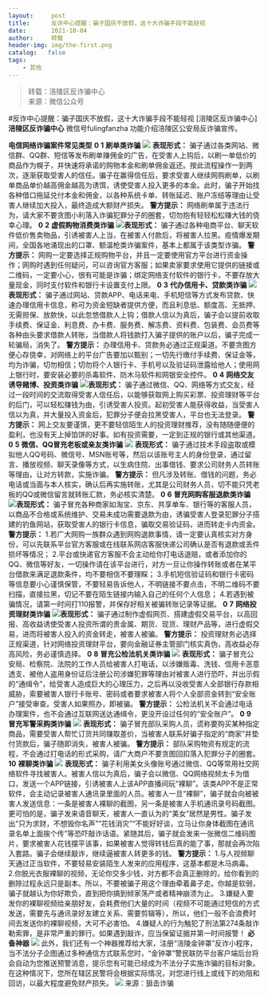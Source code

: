```yaml
---
layout:     post
title:      反诈中心提醒：骗子国庆不放假，这十大诈骗手段不能轻视
date:       2021-10-04
author:     转载
header-img: img/the-first.png
catalog:   false
tags:
    - 其他
---
```


<blockquote><p>转载：涪陵区反诈骗中心<br>
来源：微信公众号</p></blockquote>

#反诈中心提醒：骗子国庆不放假，这十大诈骗手段不能轻视
[涪陵区反诈骗中心]
**涪陵区反诈骗中心**
微信号fulingfanzha
功能介绍涪陵区公安局反诈骗宣传。

**电信网络诈骗案件常见类型**
**0**
**1**
**刷单类诈骗**
![]({{site.baseurl}}/postimg/Ep8YTcia8LgwqhaAH4kKmFZGjsvmcHM4IjuDB0lCRX5X1MZAxyZZ1aDkVaFUvAsK45ugcC3Ymsia4AEj80euPJJQ.png)
**表现形式：**
骗子通过各类网站、微信群、QQ群、短信等发布刷单赚佣金的广告，在受害人上钩后，以刷一单低价的商品作为幌子，并快速将承诺的购物本金和刷单佣金返还。按此流程操作一到两次，逐渐获取受害人的信任。骗子在赢得信任后，要求受害人继续网购刷单，以刷单商品单价越高佣金越高为诱饵，诱使受害人投入更多的本金。此时，骗子开始找各种借口拖延兑付本金和佣金，以各种系统卡单、转账延迟、账户冻结等理由让受害人继续加大投入，最终造成大额财产损失。
**警方提示：**
网络刷单属于违法行为，请大家不要贪图小利落入诈骗犯罪分子的圈套，切勿抱有轻轻松松赚大钱的侥幸心理。
**0**
**2**
**虚假购物消费类诈骗**
![]({{site.baseurl}}/postimg/Ep8YTcia8LgwqhaAH4kKmFZGjsvmcHM4IoPs0dChJUWMVFjYxXbSPkyv9ujXYwLWC3SRTnibzgVGibOVibELiaT0U0w.jpeg)**表现形式：**
骗子通过各种电商平台、聊天软件低价售卖物品，引诱被害人上当，在被害人付款后，将被害人拉黑。疫情爆发期间，全国各地涌现出的口罩、额温枪类诈骗案件，基本上都属于该类型诈骗。
**警方提示：**
网购一定要选择正规购物平台，并且一定要使用官方平台进行资金操作；网购时遇到任何疑问，可以咨询官方客服；如果卖家要求使用它提供的链接或二维码，一定要小心，很有可能是诈骗；绑定网络支付软件的银行卡，不要存放大量现金，同时支付软件和银行卡设置支付上限。
**0**
**3**
**代办信用卡、贷款类诈骗**
![]({{site.baseurl}}/postimg/Ep8YTcia8LgwqhaAH4kKmFZGjsvmcHM4IsbDwIUHjKWUjK9aEPUMa3yckHecuIPeTicL7QoqwP6DZGzOA3bf2Cww.png)**表现形式：**
骗子通过网站、贷款APP、电话来电、手机短信等方式发布贷款、快速办理信用卡信息，称可为资金短缺者提供方便，而且利息低、额度高、无抵押、无需担保、放款快，以此忽悠借款人上钩；借款人信以为真后，骗子会以提前收取手续费、保证金、利息费、办卡费、服务费、解冻费、资料费、包装费、会员费等各种由头要求借款人转账，当借款人将钱款打入骗子提供的账户以后，骗子完成一轮骗局，消失了。
**警方提示：**
办理信用卡、贷款务必通过正规渠道。不要贪图方便心存侥幸，对网络上的平台广告要加以甄别；一切先行缴付手续费、保证金等，均为诈骗，切勿相信；切勿将个人银行卡、手机号以及验证码泄露给他人；使用网上银行时，要安装必要的杀毒软件、防木马软件和网银安全控件。
**0**
**4**
**网络交友诱导赌博、投资类诈骗**
![]({{site.baseurl}}/postimg/Ep8YTcia8LgwqhaAH4kKmFZGjsvmcHM4IZnibxej27QqPDvseTFbEGIu5y5VT3fyciceh2yLBCLbRuu4jLeWfwmbQ.jpeg)**表现形式：**
骗子通过微信、QQ、网络等方式交友，经过一段时间的交流取得受害人信任后，以能够获取网上购买彩票、投资理财等平台的后门，可以轻松赚钱为由，引诱受害人投资。起初受害人能获得收益，当受害人信以为真，并大量投入资金后，犯罪分子便会拉黑受害人，平台也无法登录。
**警方提示：**
网上交友要谨慎，更不要轻信陌生人的投资理财推荐，没有随随便便的盈利，也没有天上掉馅饼的好事。如有投资需要，一定到正规的银行或其他渠道。
**0**
**5**
**微信、QQ冒充老板或亲友类诈骗**
![]({{site.baseurl}}/postimg/Ep8YTcia8LgwqhaAH4kKmFZGjsvmcHM4IqRqPo4njPt8JVTeHsaTc3y08JBxaEUEwQ05WBtTJWrr6qia5GIxhVKA.jpeg)
**表现形式：**
骗子通过技术手段盗取或模拟他人QQ号码、微信号、MSN账号等，然后以该账号主人的身份登录，通过留言、播放视频、聊天录像等方式，以生病住院、出事借钱、要求公司财务人员转账等理由，让对方转款，实施诈骗。
**警方提示：**
但凡涉及转账、借钱的问题，务必电话或当面与本人核实，确认后再实施转账，尤其是公司财务人员，切不能只凭老板的QQ或微信留言就转账汇款，务必核实清楚。
**0**
**6**
**冒充网购客服退款类诈骗**
![]({{site.baseurl}}/postimg/Ep8YTcia8LgwqhaAH4kKmFZGjsvmcHM4IuicWhvq9GcNFibNVoul40ql2iaRE9KAL4NoDUxLicOTHwwPvvCOPYDVRyw.png)**表现形式：**
骗子冒充各种商家如淘宝、京东、共享单车、银行等的客服人员，以商品不合格或系统维护、交易未成功需要退款为由，诱骗受害人登录犯罪分子搭建的钓鱼网站，获取受害人的银行卡信息，骗取交易验证码，进而转走卡内资金。
**警方提示：**
1.若广大网购一族群众遇到网购退款事情，请一定要认真核实对方身份，可以先联系平台官方客服或在线联系网店客服快递公司确认是否有退款或丢件损坏等情况；
2.平台或快递官方客服不会主动给你打电话退赔，或者添加你的QQ、微信等好友，一切操作请在该平台进行，对方一旦让你操作转账或者在某平台借款来满足退款条件，均不要相信不要理睬；
3.手机短信验证码和银行卡密码等信息要小心谨慎保管，不要轻易告诉他人，不明链接不要点击，不明二维码不要扫描，直接拉黑，切记不要在陌生链接内输入自己的任何个人信息；
4.若遇到被骗情况，请第一时间打110报警，并保存好相关被骗转账记录等证据。
**0**
**7**
**网络投资理财类诈骗**
![]({{site.baseurl}}/postimg/Ep8YTcia8LgwqhaAH4kKmFZGjsvmcHM4I6wMVbsialV1RVQVGoOunZzCyW9yvRloWSKvjX5kBeNoia6RYHvXQdjnQ.jpeg)**表现形式：**
骗子通过制作虚假网页、搭建虚假交易平台，以高回报、高收益诱使受害人投资所谓的贵金属、期货、现货、理财产品等，进行虚假交易，进而将被害人投入的资金转走，被害人被骗。
**警方提示：**
投资理财务必选择正规渠道，针对网络投资理财平台，要向金融证券主管部门核实真伪，高收益必存高风险，务必谨慎选择。
**0**
**8**
**冒充公检法机关类诈骗**
![]({{site.baseurl}}/postimg/Ep8YTcia8LgwqhaAH4kKmFZGjsvmcHM4IXf0D6boXcFzupJG9Hogibxp92ceQqmoiaRZbbhCBlGE9fvceZEGL3bzQ.png)
**表现形式：**
骗子冒充公安局、检察院、法院的工作人员给被害人打电话，以涉嫌贩毒、洗钱、信用卡恶意透支、被他人盗用身份证后注册公司涉嫌犯罪等理由对被害人进行恐吓，并出示假的“通缉令”，给受害人造成巨大的心理压力，之后再以没收受害人全部银行存款相威胁，索要被害人银行卡账号、密码或者要求被害人将个人全部资金转到“安全账户”接受审查。受害人如果照办，即被骗。
**警方提示：**
公检法机关不会通过电话办理案件，也不会通过互联网送达通缉令，更没开设过任何的“安全账户”。
**0**
**9**
**冒充军警采购类诈骗**
![]({{site.baseurl}}/postimg/Ep8YTcia8LgwqhaAH4kKmFZGjsvmcHM4IibSic0hmYOKxYvatfgPvEfzGkoS7aQenTk9afRXXLWKPpQ2S6X1cRLTQ.png)
**表现形式：**
骗子冒充部队采购人员，谎称要购买某种指定商品，需要受害人帮忙订货共同赚取差价，当被害人联系好骗子指定的“商家”并垫付货款后，骗子随即消失，被害人被骗。
**警方提示：**
部队采购物资有规定的流程，不会通过打电话的形式采购，请广大商户不要贪图回扣落入犯罪分子的圈套。
**10**
**裸聊类诈骗**
![]({{site.baseurl}}/postimg/Ep8YTcia8LgwqhaAH4kKmFZGjsvmcHM4IU21ZUlHhyoeQsDQr2tWMZzE0sBhvSah85zWcpS9Qt42EyNLCF9shWA.jpeg)
**表现形式：**
骗子利用美女头像账号通过微信、QQ等常用社交网络软件寻找被害人。被害人信以为真后，骗子会以微信、QQ网络视频太卡为借口，发送一个APP链接，引诱被害人上该APP直播间玩“裸聊”。该类APP不是正常软件，会主动记录被害人通讯录里面的人员。被害人一旦“裸聊”，骗子就会向被被害人发送信息：一条是被害人裸聊的截图，另一条是被害人手机通讯录号码截图。更可怕的是，骗子发来语音聊天，被害人一直认为的“美女”居然是男性。骗子发出“只为求财，不想毁你名声”“花钱消灾”“不能好好谈，立马让你身体截图在通讯录名单上面挨个传”等恐吓敲诈话语。紧随其后，骗子就会发来一张微信二维码图片，要求被害人花钱摆平该事，如果被害人觉得转钱后真的能了事，那就会再次陷入套路。骗子会继续敲诈，继续逼被害人转更多的钱。
**警方提示：**
1.与人视频聊天通过正当软件，不要轻易安装陌生人发来的应用程序，这基本都是木马病毒。
2.你脱光衣服裸聊的视频，无论你交多少钱，对方都不会真正删除的，给你看到的删除过程永远只是副本。所以，不要被骗子用这个理由牵着鼻子走。你越是软弱，骗子就越认为你好欺负，直到把你搞到倾家荡产或者精神崩溃为止。
3.嫌疑人要发你的裸聊视频给亲朋好友，会耗费他们大量的时间（视频不可能通过短信的方式发送，需要先与通讯录好友建立关系、需要剪辑等），所以，他们一般不会浪费时间去发送你的裸聊视频，大可不必害怕。
4.嫌疑人的行为触犯了刑法第274条敲诈勒索罪，是非常严重的罪行。如果遇到敲诈，应当保留证据并第一时间报警！
**必备神器**
![]({{site.baseurl}}/postimg/4BY4nn87ITkYibXSrg4akQicFianNJCG2W3iaKXPXwZkxWQF5Dth5XkjRDxFr7coiajCXeKoKL1jqLT501iazy11pxXw.gif)
此外，我们还有一个神器推荐给大家，注册“涪陵金钟罩”反诈小程序，当不法分子企图通过多种通信方式联系您时，“金钟罩”警民联防平台客户端后台将会自动为您推送预警消息，提示您有可能已经成为不法分子实施诈骗的目标对象。在这种情况下，您所在辖区民警将会根据实际情况，对您进行线上或线下的劝阻和回访，以最大程度避免财产损失。
![]({{site.baseurl}}/postimg/nM8NWwbNctialfGictt88WfYEQQSVdgvPaEv04DOgwpUia3P3HDvHXicQrvKz5Utpsqd0HicWrsAjWbQEVP0gcgcq7A.jpeg)
来源：狙击诈骗
